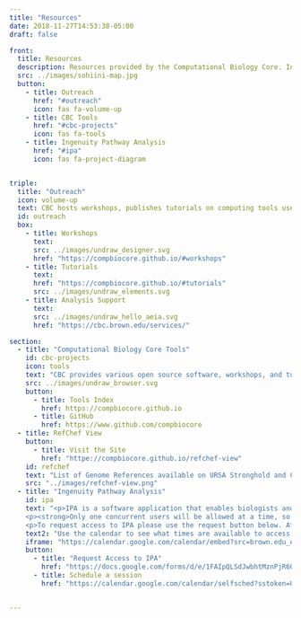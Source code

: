 ```yaml
---
title: "Resources"
date: 2018-11-27T14:53:38-05:00
draft: false

front:
  title: Resources
  description: Resources provided by the Computational Biology Core. Includes database subscriptions and licenses. Additionally, we provide various open source software, workshops, and tutorials in Bioinformatics and Data Science.
  src: ../images/sohiini-map.jpg
  button:
    - title: Outreach
      href: "#outreach"
      icon: fas fa-volume-up
    - title: CBC Tools
      href: "#cbc-projects"
      icon: fas fa-tools
    - title: Ingenuity Pathway Analysis
      href: "#ipa"
      icon: fas fa-project-diagram


triple:
  title: "Outreach"
  icon: volume-up
  text: CBC hosts workshops, publishes tutorials on computing tools used by bioinformaticians, and provides analysis support to the Brown community. To learn more about what we offer, click on the links below or contact us at cbc-help@brown.edu.
  id: outreach
  box:
    - title: Workshops
      text:
      src: ../images/undraw_designer.svg
      href: "https://compbiocore.github.io/#workshops"
    - title: Tutorials
      text:
      href: "https://compbiocore.github.io/#tutorials"
      src: ../images/undraw_elements.svg
    - title: Analysis Support
      text:
      src: ../images/undraw_hello_aeia.svg
      href: "https://cbc.brown.edu/services/"

section:
  - title: "Computational Biology Core Tools"
    id: cbc-projects
    icon: tools
    text: "CBC provides various open source software, workshops, and tutorials. Complete projects can be found on the [Projects Index Site](https://compbiocore.github.io). Projects in development can be found on our [GitHub account](https://www.github.com/compbiocore)."
    src: ../images/undraw_browser.svg
    button:
      - title: Tools Index
        href: https://compbiocore.github.io
      - title: GitHub
        href: https://www.github.com/compbiocore
  - title: RefChef View
    button:
      - title: Visit the Site
        href: "httpe://compbiocore.github.io/refchef-view"
    id: refchef
    text: "List of Genome References available on URSA Stronghold and CCV's Oscar."
    src: "../images/refchef-view.png"
  - title: "Ingenuity Pathway Analysis"
    id: ipa
    text: "<p>IPA is a software application that enables biologists and bioinformaticians to identify the biological mechanisms, pathways, and functions most relevant to their experimental datasets or genes of interest. It allows researchers to graphically view, analyze, and query data in a comprehensive and seamless manner to understand molecular interactions, biological functions and disease on multiple levels. For more details go to qiagen IPA website and also access their webinars. Access to IPA free for the entire Brown community through September 2019.</p>
    <p><strong>Only one concurrent users will be allowed at a time, so use the scheduler below to reserve analysis time.</strong></p>
    <p>To request access to IPA please use the request button below. After registration, Ingenuity Systems will send each registrant, via e-mail, their individual password and login instructions. Please note, the first time you login to your IPA account, it may take a few minutes to load the application. Additionally, please disable all pop-up blockers prior to signing in as they may prevent the application from loading.</p>"
    text2: "Use the calendar to see what times are available to access IPA. Click below to schedule your IPA session or to request access. Please restrict yourself to at most **two consecutive slots** for any given time."
    iframe: "https://calendar.google.com/calendar/embed?src=brown.edu_e9ihnmpmjbldkcpvmralir6578%40group.calendar.google.com&amp;ctz=America/New_York"
    button:
      - title: "Request Access to IPA"
        href: "https://docs.google.com/forms/d/e/1FAIpQLSdJwbhtMznPjR6QrobBG1u-n3AMLnWdigN-NqFepsC7gbb2tw/viewform"
      - title: Schedule a session
        href: "https://calendar.google.com/calendar/selfsched?sstoken=UU1LVEFXbXNUZTUtfGRlZmF1bHR8OGM1ZTZjYTg1YjYyNjZiMjVhZDNjNGM2YjQ0MTVlNzQ"


---
```

